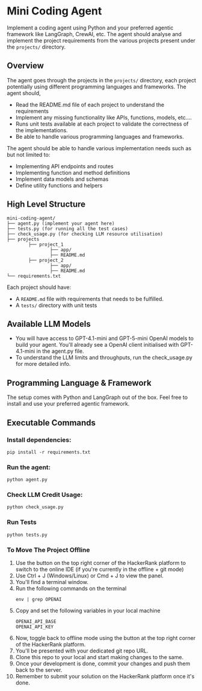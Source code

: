 # Mini Coding Agent

Implement a coding agent using Python and your preferred agentic framework like LangGraph, CrewAI, etc. The agent should analyse and implement the project requirements from the various projects present under the `projects/` directory.

## Overview

The agent goes through the projects in the `projects/` directory, each project potentially using different programming languages and frameworks. The agent should,

- Read the README.md file of each project to understand the requirements
- Implement any missing functionality like APIs, functions, models, etc....
- Runs unit tests available at each project to validate the correctness of the implementations.
- Be able to handle various programming languages and frameworks.

The agent should be able to handle various implementation needs such as but not limited to:

- Implementing API endpoints and routes
- Implementing function and method definitions
- Implement data models and schemas
- Define utility functions and helpers

## High Level Structure

```
mini-coding-agent/
├── agent.py (implement your agent here)
├── tests.py (for running all the test cases)
├── check_usage.py (for checking LLM resource utilisation)
├── projects
        ├── project_1
                ├── app/
                ├── README.md
        ├── project_2
                ├── app/
                ├── README.md
└── requirements.txt
```

Each project should have:

- A `README.md` file with requirements that needs to be fulfilled.
- A `tests/` directory with unit tests


## Available LLM Models
- You will have access to GPT-4.1-mini and GPT-5-mini OpenAI models to build your agent. You'll already see a OpenAI client initialised with GPT-4.1-mini in the agent.py file.
- To understand the LLM limits and throughputs, run the check_usage.py for more detailed info.


## Programming Language & Framework
The setup comes with Python and LangGraph out of the box. Feel free to install and use your preferred agentic framework.


## Executable Commands

### Install dependencies:

   ```
   pip install -r requirements.txt
   ```

### Run the agent:
   ```
   python agent.py
   ```

### Check LLM Credit Usage:
   ```
   python check_usage.py
   ```

### Run Tests
   ```
   python tests.py     
   ```

### To Move The Project Offline
1. Use the button on the top right corner of the HackerRank platform to switch to the online IDE (if you're currently in the offline + git mode)
2. Use Ctrl + J (Windows/Linux) or Cmd + J to view the panel.
3. You'll find a terminal window.
4. Run the following commands on the terminal
   ```
   env | grep OPENAI
   ```
5. Copy and set the following variables in your local machine
   ```
   OPENAI_API_BASE
   OPENAI_API_KEY
   ```
6. Now, toggle back to offline mode using the button at the top right corner of the HackerRank platform.
7. You'll be presented with your dedicated git repo URL.
8. Clone this repo to your local and start making changes to the same.
9. Once your development is done, commit your changes and push them back to the server.
10. Remember to submit your solution on the HackerRank platform once it's done.
